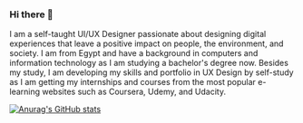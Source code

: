 ### Hi there 👋

I am a self-taught UI/UX Designer passionate about designing digital experiences that leave a positive impact on people, the environment, and society. I am from Egypt and have a background in computers and information technology as I am studying a bachelor's degree now. Besides my study, I am developing my skills and portfolio in UX Design by self-study as I am getting my internships and courses from the most popular e-learning websites such as Coursera, Udemy, and Udacity.

[![Anurag's GitHub stats](https://github-readme-stats.vercel.app/api?username=anuraghazra)](https://github.com/anuraghazra/github-readme-stats)
